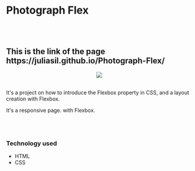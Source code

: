 <h1> Photograph Flex </h1>
<br>
<br>
<h2>This is the link of the page https://juliasil.github.io/Photograph-Flex/</h2>
<div align="center">
<img src='https://user-images.githubusercontent.com/85976415/194147506-ae2164f6-3bc0-447b-bac0-8900f9f184f2.png' />
</div>
<br>
<p>It's a project on how to introduce the Flexbox property in CSS, and a layout creation with Flexbox.</p>
<p>It's a responsive page. with Flexbox.</p>
<br>
<br>
<h3>Technology used</h3>
<ul>
  <li>HTML</li>
  <li>CSS</li>
</ul>
